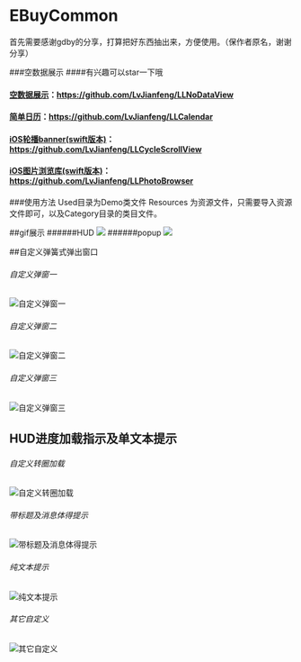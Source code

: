 # EBuyCommon
首先需要感谢gdby的分享，打算把好东西抽出来，方便使用。（保作者原名，谢谢分享）

###空数据展示
####有兴趣可以star一下哦
#### [空数据展示](https://github.com/LvJianfeng/LLNoDataView)：https://github.com/LvJianfeng/LLNoDataView
#### [简单日历](https://github.com/LvJianfeng/LLCalendar)：https://github.com/LvJianfeng/LLCalendar
#### [iOS轮播banner(swift版本)](https://github.com/LvJianfeng/LLCycleScrollView)：https://github.com/LvJianfeng/LLCycleScrollView
#### [iOS图片浏览库(swift版本)](https://github.com/LvJianfeng/LLPhotoBrowser)：https://github.com/LvJianfeng/LLPhotoBrowser

###使用方法
Used目录为Demo类文件
Resources 为资源文件，只需要导入资源文件即可，以及Category目录的类目文件。

##gif展示
######HUD
![](https://github.com/LvJianfeng/EBuyCommon/blob/master/EBuyCommon/test2.gif "") 
######popup
![](https://github.com/LvJianfeng/EBuyCommon/blob/master/EBuyCommon/test1.gif "") 

##自定义弹簧式弹出窗口
###### 自定义弹窗一
![](https://github.com/LvJianfeng/EBuyCommon/blob/master/EBuyCommon/1.png "自定义弹窗一") 
###### 自定义弹窗二
![](https://github.com/LvJianfeng/EBuyCommon/blob/master/EBuyCommon/2.png "自定义弹窗二") 
###### 自定义弹窗三
![](https://github.com/LvJianfeng/EBuyCommon/blob/master/EBuyCommon/3.png "自定义弹窗三") 

## HUD进度加载指示及单文本提示
###### 自定义转圈加载
![](https://github.com/LvJianfeng/EBuyCommon/blob/master/EBuyCommon/5.png "自定义转圈加载") 
###### 带标题及消息体得提示
![](https://github.com/LvJianfeng/EBuyCommon/blob/master/EBuyCommon/6.png "带标题及消息体得提示") 
###### 纯文本提示
![](https://github.com/LvJianfeng/EBuyCommon/blob/master/EBuyCommon/7.png "纯文本提示") 
###### 其它自定义
![](https://github.com/LvJianfeng/EBuyCommon/blob/master/EBuyCommon/4.png "其它自定义") 
